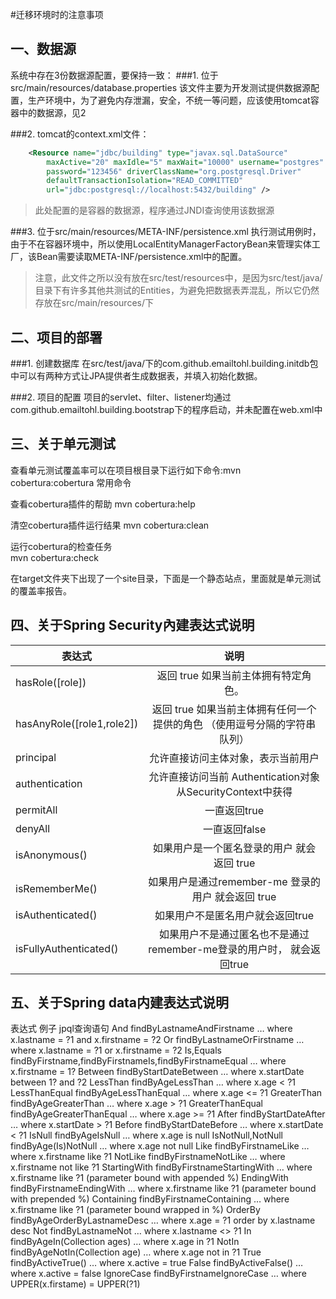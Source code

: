 #迁移环境时的注意事项

## 一、数据源
系统中存在3份数据源配置，要保持一致：
###1. 位于src/main/resources/database.properties
该文件主要为开发测试提供数据源配置，生产环境中，为了避免内存泄漏，安全，不统一等问题，应该使用tomcat容器中的数据源，见2

###2. tomcat的context.xml文件：
```xml
	<Resource name="jdbc/building" type="javax.sql.DataSource"
		maxActive="20" maxIdle="5" maxWait="10000" username="postgres"
		password="123456" driverClassName="org.postgresql.Driver"
		defaultTransactionIsolation="READ_COMMITTED"
		url="jdbc:postgresql://localhost:5432/building" />
```
> 此处配置的是容器的数据源，程序通过JNDI查询使用该数据源

###3. 位于src/main/resources/META-INF/persistence.xml
执行测试用例时，由于不在容器环境中，所以使用LocalEntityManagerFactoryBean来管理实体工厂，该Bean需要读取META-INF/persistence.xml中的配置。
> 注意，此文件之所以没有放在src/test/resources中，是因为src/test/java/目录下有许多其他共测试的Entities，为避免把数据表弄混乱，所以它仍然存放在src/main/resources/下

## 二、项目的部署
###1. 创建数据库
在src/test/java/下的com.github.emailtohl.building.initdb包中可以有两种方式让JPA提供者生成数据表，并填入初始化数据。

###2. 项目的配置
项目的servlet、filter、listener均通过com.github.emailtohl.building.bootstrap下的程序启动，并未配置在web.xml中


## 三、关于单元测试
查看单元测试覆盖率可以在项目根目录下运行如下命令:mvn cobertura:cobertura
常用命令

查看cobertura插件的帮助
mvn cobertura:help

清空cobertura插件运行结果
mvn cobertura:clean

运行cobertura的检查任务     
mvn cobertura:check      

在target文件夹下出现了一个site目录，下面是一个静态站点，里面就是单元测试的覆盖率报告。

## 四、关于Spring Security內建表达式说明
|             表达式                              |                说明                                                                                             |
| ------------------------- |:------------------------------------------------:|
| hasRole([role])           | 返回 true 如果当前主体拥有特定角色。                                                                      |
| hasAnyRole([role1,role2]) |返回 true 如果当前主体拥有任何一个提供的角色 （使用逗号分隔的字符串队列）|
| principal                 | 允许直接访问主体对象，表示当前用户                                                                              |
| authentication            | 允许直接访问当前 Authentication对象从SecurityContext中获得  |
| permitAll                 | 一直返回true                                       |
| denyAll                   | 一直返回false                                      |
| isAnonymous()             | 如果用户是一个匿名登录的用户 就会返回 true                    |
| isRememberMe()            | 如果用户是通过remember-me 登录的用户 就会返回 true           |
| isAuthenticated()         | 如果用户不是匿名用户就会返回true                          |
| isFullyAuthenticated()    | 如果用户不是通过匿名也不是通过remember-me登录的用户时， 就会返回true|


## 五、关于Spring data内建表达式说明

表达式			例子			jpql查询语句
And			findByLastnameAndFirstname		… where x.lastname = ?1 and x.firstname = ?2
Or		findByLastnameOrFirstname		… where x.lastname = ?1 or x.firstname = ?2
Is,Equals		findByFirstname,findByFirstnameIs,findByFirstnameEqual		… where x.firstname = 1?
Between		findByStartDateBetween		… where x.startDate between 1? and ?2
LessThan		findByAgeLessThan		… where x.age < ?1
LessThanEqual		findByAgeLessThanEqual		… where x.age <= ?1
GreaterThan		findByAgeGreaterThan		… where x.age > ?1
GreaterThanEqual		findByAgeGreaterThanEqual		… where x.age >= ?1
After		findByStartDateAfter		… where x.startDate > ?1
Before		findByStartDateBefore		… where x.startDate < ?1
IsNull		findByAgeIsNull		… where x.age is null
IsNotNull,NotNull		findByAge(Is)NotNull		… where x.age not null
Like		findByFirstnameLike		… where x.firstname like ?1
NotLike		findByFirstnameNotLike		… where x.firstname not like ?1
StartingWith		findByFirstnameStartingWith		… where x.firstname like ?1 (parameter bound with appended %)
EndingWith		findByFirstnameEndingWith		… where x.firstname like ?1 (parameter bound with prepended %)
Containing		findByFirstnameContaining		… where x.firstname like ?1 (parameter bound wrapped in %)
OrderBy		findByAgeOrderByLastnameDesc		… where x.age = ?1 order by x.lastname desc
Not		findByLastnameNot		… where x.lastname <> ?1
In		findByAgeIn(Collection ages)		… where x.age in ?1
NotIn		findByAgeNotIn(Collection age)		… where x.age not in ?1
True		findByActiveTrue()		… where x.active = true
False		findByActiveFalse()		… where x.active = false
IgnoreCase		findByFirstnameIgnoreCase		… where UPPER(x.firstame) = UPPER(?1)
